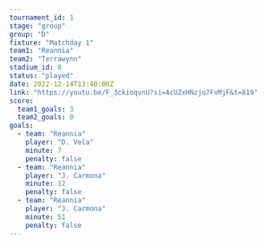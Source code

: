 ```yaml
---
tournament_id: 1
stage: "group"
group: "D"
fixture: "Matchday 1"
team1: "Reannia"
team2: "Terrawynn"
stadium_id: 8
status: "played"
date: 2022-12-14T13:40:00Z
link: "https://youtu.be/F_3ckioqvnU?si=AcUZxHNzju7FvMjF&t=819"
score:
  team1_goals: 3
  team2_goals: 0
goals:
  - team: "Reannia"
    player: "D. Vela"
    minute: 7
    penalty: false
  - team: "Reannia"
    player: "J. Carmona"
    minute: 12
    penalty: false
  - team: "Reannia"
    player: "J. Carmona"
    minute: 51
    penalty: false
---
```

